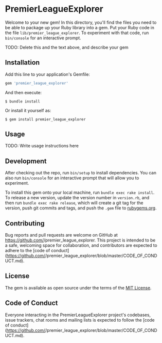 # PremierLeagueExplorer

Welcome to your new gem! In this directory, you'll find the files you need to be able to package up your Ruby library into a gem. Put your Ruby code in the file `lib/premier_league_explorer`. To experiment with that code, run `bin/console` for an interactive prompt.

TODO: Delete this and the text above, and describe your gem

## Installation

Add this line to your application's Gemfile:

```ruby
gem 'premier_league_explorer'
```

And then execute:

    $ bundle install

Or install it yourself as:

    $ gem install premier_league_explorer

## Usage

TODO: Write usage instructions here

## Development

After checking out the repo, run `bin/setup` to install dependencies. You can also run `bin/console` for an interactive prompt that will allow you to experiment.

To install this gem onto your local machine, run `bundle exec rake install`. To release a new version, update the version number in `version.rb`, and then run `bundle exec rake release`, which will create a git tag for the version, push git commits and tags, and push the `.gem` file to [rubygems.org](https://rubygems.org).

## Contributing

Bug reports and pull requests are welcome on GitHub at https://github.com/<github username>/premier_league_explorer. This project is intended to be a safe, welcoming space for collaboration, and contributors are expected to adhere to the [code of conduct](https://github.com/<github username>/premier_league_explorer/blob/master/CODE_OF_CONDUCT.md).


## License

The gem is available as open source under the terms of the [MIT License](https://opensource.org/licenses/MIT).

## Code of Conduct

Everyone interacting in the PremierLeagueExplorer project's codebases, issue trackers, chat rooms and mailing lists is expected to follow the [code of conduct](https://github.com/<github username>/premier_league_explorer/blob/master/CODE_OF_CONDUCT.md).
